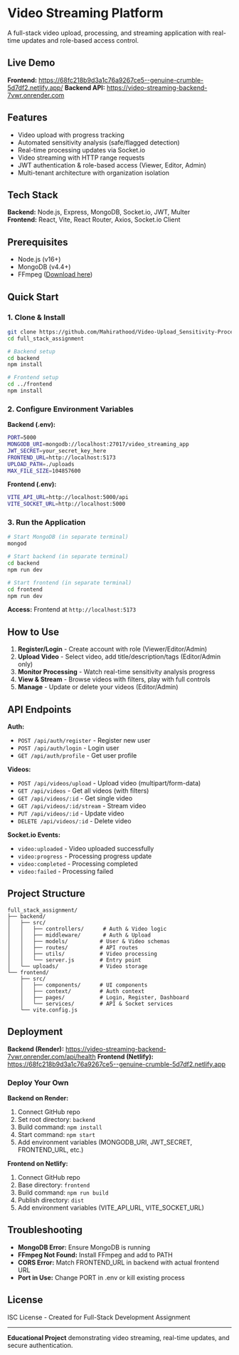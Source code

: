 # Video Streaming Platform

A full-stack video upload, processing, and streaming application with real-time updates and role-based access control.

## Live Demo

**Frontend:** https://68fc218b9d3a1c76a9267ce5--genuine-crumble-5d7df2.netlify.app/
**Backend API:** https://video-streaming-backend-7vwr.onrender.com

## Features

- Video upload with progress tracking
- Automated sensitivity analysis (safe/flagged detection)
- Real-time processing updates via Socket.io
- Video streaming with HTTP range requests
- JWT authentication & role-based access (Viewer, Editor, Admin)
- Multi-tenant architecture with organization isolation

## Tech Stack

**Backend:** Node.js, Express, MongoDB, Socket.io, JWT, Multer  
**Frontend:** React, Vite, React Router, Axios, Socket.io Client

## Prerequisites

- Node.js (v16+)
- MongoDB (v4.4+)
- FFmpeg ([Download here](https://ffmpeg.org/download.html))

## Quick Start

### 1. Clone & Install
```bash
git clone https://github.com/Mahirathood/Video-Upload_Sensitivity-Processing_and-Streaming-Application.git
cd full_stack_assignment

# Backend setup
cd backend
npm install

# Frontend setup
cd ../frontend
npm install
```

### 2. Configure Environment Variables

**Backend (.env):**
```bash
PORT=5000
MONGODB_URI=mongodb://localhost:27017/video_streaming_app
JWT_SECRET=your_secret_key_here
FRONTEND_URL=http://localhost:5173
UPLOAD_PATH=./uploads
MAX_FILE_SIZE=104857600
```

**Frontend (.env):**
```bash
VITE_API_URL=http://localhost:5000/api
VITE_SOCKET_URL=http://localhost:5000
```

### 3. Run the Application
```bash
# Start MongoDB (in separate terminal)
mongod

# Start backend (in separate terminal)
cd backend
npm run dev

# Start frontend (in separate terminal)
cd frontend
npm run dev
```

**Access:** Frontend at `http://localhost:5173`

## How to Use

1. **Register/Login** - Create account with role (Viewer/Editor/Admin)
2. **Upload Video** - Select video, add title/description/tags (Editor/Admin only)
3. **Monitor Processing** - Watch real-time sensitivity analysis progress
4. **View & Stream** - Browse videos with filters, play with full controls
5. **Manage** - Update or delete your videos (Editor/Admin)

## API Endpoints

**Auth:**
- `POST /api/auth/register` - Register new user
- `POST /api/auth/login` - Login user
- `GET /api/auth/profile` - Get user profile

**Videos:**
- `POST /api/videos/upload` - Upload video (multipart/form-data)
- `GET /api/videos` - Get all videos (with filters)
- `GET /api/videos/:id` - Get single video
- `GET /api/videos/:id/stream` - Stream video
- `PUT /api/videos/:id` - Update video
- `DELETE /api/videos/:id` - Delete video

**Socket.io Events:**
- `video:uploaded` - Video uploaded successfully
- `video:progress` - Processing progress update
- `video:completed` - Processing completed
- `video:failed` - Processing failed

## Project Structure

```
full_stack_assignment/
├── backend/
│   ├── src/
│   │   ├── controllers/      # Auth & Video logic
│   │   ├── middleware/       # Auth & Upload
│   │   ├── models/          # User & Video schemas
│   │   ├── routes/          # API routes
│   │   ├── utils/           # Video processing
│   │   └── server.js        # Entry point
│   └── uploads/             # Video storage
└── frontend/
    ├── src/
    │   ├── components/      # UI components
    │   ├── context/         # Auth context
    │   ├── pages/           # Login, Register, Dashboard
    │   └── services/        # API & Socket services
    └── vite.config.js
```

## Deployment

**Backend (Render):** https://video-streaming-backend-7vwr.onrender.com/api/health
**Frontend (Netlify):** https://68fc218b9d3a1c76a9267ce5--genuine-crumble-5d7df2.netlify.app

### Deploy Your Own

**Backend on Render:**
1. Connect GitHub repo
2. Set root directory: `backend`
3. Build command: `npm install`
4. Start command: `npm start`
5. Add environment variables (MONGODB_URI, JWT_SECRET, FRONTEND_URL, etc.)

**Frontend on Netlify:**
1. Connect GitHub repo
2. Base directory: `frontend`
3. Build command: `npm run build`
4. Publish directory: `dist`
5. Add environment variables (VITE_API_URL, VITE_SOCKET_URL)

## Troubleshooting

- **MongoDB Error:** Ensure MongoDB is running
- **FFmpeg Not Found:** Install FFmpeg and add to PATH
- **CORS Error:** Match FRONTEND_URL in backend with actual frontend URL
- **Port in Use:** Change PORT in .env or kill existing process

## License

ISC License - Created for Full-Stack Development Assignment

---

**Educational Project** demonstrating video streaming, real-time updates, and secure authentication.
